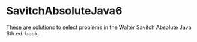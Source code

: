# SavitchAbsoluteJava6
These are solutions to select problems in the Walter Savitch Absolute Java 6th ed. book. 
